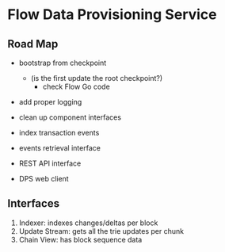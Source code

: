 # Flow Data Provisioning Service

## Road Map

- bootstrap from checkpoint
  - (is the first update the root checkpoint?)
    - check Flow Go code
- add proper logging
- clean up component interfaces

- index transaction events
- events retrieval interface
- REST API interface
- DPS web client

## Interfaces

1. Indexer: indexes changes/deltas per block
2. Update Stream: gets all the trie updates per chunk
3. Chain View: has block sequence data